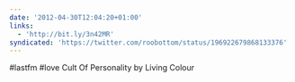 ```yaml
---
date: '2012-04-30T12:04:20+01:00'
links:
  - 'http://bit.ly/3n42MR'
syndicated: 'https://twitter.com/roobottom/status/196922679868133376'
---
```

#lastfm #love Cult Of Personality by Living Colour 

